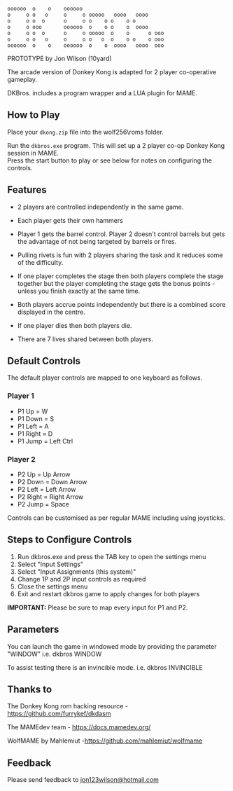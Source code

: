 

    oooooo  o    o    oooooo                           
    o     o o   o     o     o ooooo   oooo   oooo      
    o     o o  o      o     o o    o o    o o          
    o     o ooo       oooooo  o    o o    o  oooo      
    o     o o  o      o     o ooooo  o    o      o ooo 
    o     o o   o     o     o o   o  o    o o    o ooo 
    oooooo  o    o    oooooo  o    o  oooo   oooo  ooo

PROTOTYPE by Jon Wilson (10yard)

The arcade version of Donkey Kong is adapted for 2 player co-operative gameplay.

DKBros. includes a program wrapper and a LUA plugin for MAME.    

How to Play
-----------
Place your `dkong.zip` file into the wolf256\roms folder.

Run the `dkbros.exe` program.  This will set up a 2 player co-op Donkey Kong session in MAME.  
Press the start button to play or see below for notes on configuring the controls.


Features
--------

- 2 players are controlled independently in the same game.

- Each player gets their own hammers

- Player 1 gets the barrel control.  Player 2 doesn't control barrels but gets the advantage of 
    not being targeted by barrels or fires.

- Pulling rivets is fun with 2 players sharing the task and it reduces some of the difficulty.

- If one player completes the stage then both players complete the stage together but the player 
    completing the stage gets the bonus points - unless you finish exactly at the same time.

- Both players accrue points independently but there is a combined score displayed in the centre.

- If one player dies then both players die.

- There are 7 lives shared between both players.


Default Controls
----------------
The default player controls are mapped to one keyboard as follows.

### Player 1
- P1 Up    = W
- P1 Down  = S
- P1 Left  = A
- P1 Right = D
- P1 Jump  = Left Ctrl

### Player 2
- P2 Up    = Up Arrow
- P2 Down  = Down Arrow
- P2 Left  = Left Arrow
- P2 Right = Right Arrow
- P2 Jump  = Space

Controls can be customised as per regular MAME including using joysticks.


Steps to Configure Controls
---------------------------
1. Run dkbros.exe and press the TAB key to open the settings menu
2. Select "Input Settings"
3. Select "Input Assignments (this system)"
4. Change 1P and 2P input controls as required
5. Close the settings menu
6. Exit and restart dkbros game to apply changes for both players

**IMPORTANT:**  Please be sure to map every input for P1 and P2.


Parameters
----------
You can launch the game in windowed mode by providing the parameter "WINDOW"
i.e. dkbros WINDOW

To assist testing there is an invincible mode.
i.e. dkbros INVINCIBLE


Thanks to
---------
The Donkey Kong rom hacking resource - https://github.com/furrykef/dkdasm

The MAMEdev team - https://docs.mamedev.org/

WolfMAME by Mahlemiut -https://github.com/mahlemiut/wolfmame


Feedback
--------
Please send feedback to jon123wilson@hotmail.com